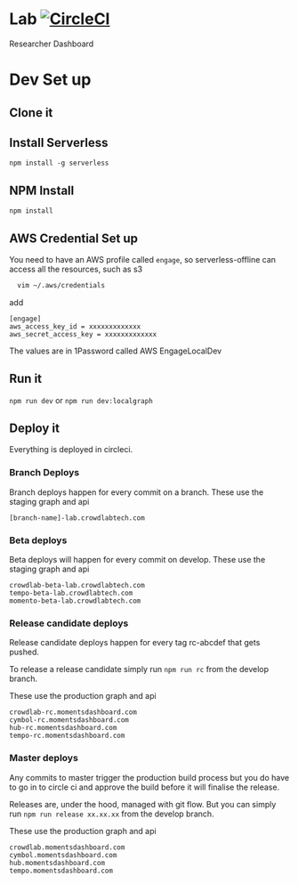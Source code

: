 # Lab [![CircleCI](https://circleci.com/gh/crowdlab-uk/lab.svg?style=svg)](https://circleci.com/gh/crowdlab-uk/lab)

Researcher Dashboard

# Dev Set up

## Clone it

## Install Serverless

`npm install -g serverless`

## NPM Install

`npm install`

## AWS Credential Set up

You need to have an AWS profile called `engage`, so serverless-offline can access all the resources, such as s3

```sh
  vim ~/.aws/credentials
```

add

```
[engage]
aws_access_key_id = xxxxxxxxxxxxx
aws_secret_access_key = xxxxxxxxxxxxx
```

The values are in 1Password called AWS EngageLocalDev

## Run it

`npm run dev` or `npm run dev:localgraph`

## Deploy it

Everything is deployed in circleci.

### Branch Deploys

Branch deploys happen for every commit on a branch. These use the staging graph and api

```
[branch-name]-lab.crowdlabtech.com
```

### Beta deploys

Beta deploys will happen for every commit on develop. These use the staging graph and api

```
crowdlab-beta-lab.crowdlabtech.com
tempo-beta-lab.crowdlabtech.com
momento-beta-lab.crowdlabtech.com
```

### Release candidate deploys

Release candidate deploys happen for every tag rc-abcdef that gets pushed.

To release a release candidate simply run `npm run rc` from the develop branch.

These use the production graph and api

```
crowdlab-rc.momentsdashboard.com
cymbol-rc.momentsdashboard.com
hub-rc.momentsdashboard.com
tempo-rc.momentsdashboard.com
```

### Master deploys

Any commits to master trigger the production build process but you do have to go in to circle ci and approve the build before it will finalise the release.

Releases are, under the hood, managed with git flow. But you can simply run `npm run release xx.xx.xx` from the develop branch.

These use the production graph and api

```
crowdlab.momentsdashboard.com
cymbol.momentsdashboard.com
hub.momentsdashboard.com
tempo.momentsdashboard.com
```
